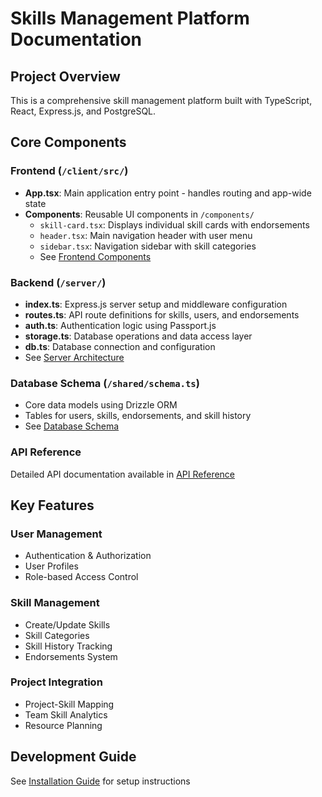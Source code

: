 # Skills Management Platform Documentation

## Project Overview
This is a comprehensive skill management platform built with TypeScript, React, Express.js, and PostgreSQL.

## Core Components

### Frontend (`/client/src/`)
- **App.tsx**: Main application entry point - handles routing and app-wide state
- **Components**: Reusable UI components in `/components/`
  - `skill-card.tsx`: Displays individual skill cards with endorsements
  - `header.tsx`: Main navigation header with user menu
  - `sidebar.tsx`: Navigation sidebar with skill categories
  - See [Frontend Components](./components/README.md)

### Backend (`/server/`)
- **index.ts**: Express.js server setup and middleware configuration
- **routes.ts**: API route definitions for skills, users, and endorsements
- **auth.ts**: Authentication logic using Passport.js
- **storage.ts**: Database operations and data access layer
- **db.ts**: Database connection and configuration
- See [Server Architecture](./server/architecture.md)

### Database Schema (`/shared/schema.ts`)
- Core data models using Drizzle ORM
- Tables for users, skills, endorsements, and skill history
- See [Database Schema](./database/schema_overview.md)

### API Reference
Detailed API documentation available in [API Reference](./api/README.md)

## Key Features

### User Management
- Authentication & Authorization
- User Profiles
- Role-based Access Control

### Skill Management  
- Create/Update Skills
- Skill Categories
- Skill History Tracking
- Endorsements System

### Project Integration
- Project-Skill Mapping
- Team Skill Analytics
- Resource Planning

## Development Guide
See [Installation Guide](./installation/README.md) for setup instructions